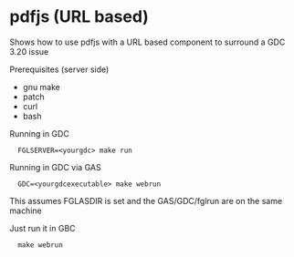 # pdfjs (URL based)
Shows how to use pdfjs with a URL based component to surround a GDC 3.20 issue


Prerequisites (server side)
  * gnu make 
  * patch
  * curl
  * bash

Running in GDC
```
  FGLSERVER=<yourgdc> make run
```

Running in GDC via GAS
```
  GDC=<yourgdcexecutable> make webrun
```
This assumes FGLASDIR is set and the GAS/GDC/fglrun are on the same machine

Just run it in GBC
```
  make webrun
```
